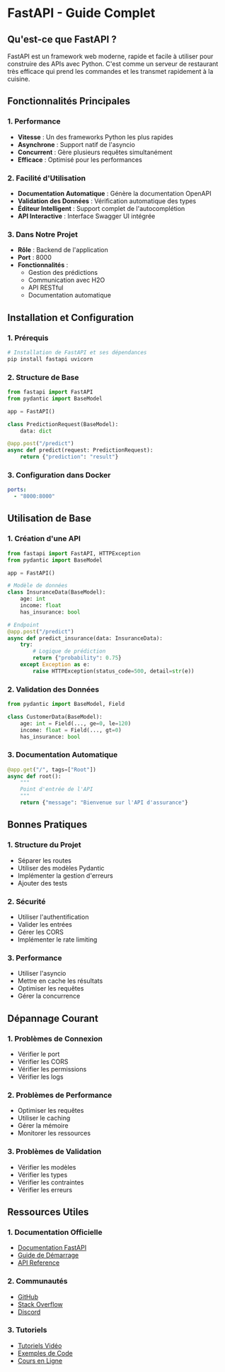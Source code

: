 # FastAPI - Guide Complet

## Qu'est-ce que FastAPI ?
FastAPI est un framework web moderne, rapide et facile à utiliser pour construire des APIs avec Python. C'est comme un serveur de restaurant très efficace qui prend les commandes et les transmet rapidement à la cuisine.

## Fonctionnalités Principales

### 1. Performance
- **Vitesse** : Un des frameworks Python les plus rapides
- **Asynchrone** : Support natif de l'asyncio
- **Concurrent** : Gère plusieurs requêtes simultanément
- **Efficace** : Optimisé pour les performances

### 2. Facilité d'Utilisation
- **Documentation Automatique** : Génère la documentation OpenAPI
- **Validation des Données** : Vérification automatique des types
- **Éditeur Intelligent** : Support complet de l'autocomplétion
- **API Interactive** : Interface Swagger UI intégrée

### 3. Dans Notre Projet
- **Rôle** : Backend de l'application
- **Port** : 8000
- **Fonctionnalités** :
  * Gestion des prédictions
  * Communication avec H2O
  * API RESTful
  * Documentation automatique

## Installation et Configuration

### 1. Prérequis
```bash
# Installation de FastAPI et ses dépendances
pip install fastapi uvicorn
```

### 2. Structure de Base
```python
from fastapi import FastAPI
from pydantic import BaseModel

app = FastAPI()

class PredictionRequest(BaseModel):
    data: dict

@app.post("/predict")
async def predict(request: PredictionRequest):
    return {"prediction": "result"}
```

### 3. Configuration dans Docker
```yaml
ports:
  - "8000:8000"
```

## Utilisation de Base

### 1. Création d'une API
```python
from fastapi import FastAPI, HTTPException
from pydantic import BaseModel

app = FastAPI()

# Modèle de données
class InsuranceData(BaseModel):
    age: int
    income: float
    has_insurance: bool

# Endpoint
@app.post("/predict")
async def predict_insurance(data: InsuranceData):
    try:
        # Logique de prédiction
        return {"probability": 0.75}
    except Exception as e:
        raise HTTPException(status_code=500, detail=str(e))
```

### 2. Validation des Données
```python
from pydantic import BaseModel, Field

class CustomerData(BaseModel):
    age: int = Field(..., ge=0, le=120)
    income: float = Field(..., gt=0)
    has_insurance: bool
```

### 3. Documentation Automatique
```python
@app.get("/", tags=["Root"])
async def root():
    """
    Point d'entrée de l'API
    """
    return {"message": "Bienvenue sur l'API d'assurance"}
```

## Bonnes Pratiques

### 1. Structure du Projet
- Séparer les routes
- Utiliser des modèles Pydantic
- Implémenter la gestion d'erreurs
- Ajouter des tests

### 2. Sécurité
- Utiliser l'authentification
- Valider les entrées
- Gérer les CORS
- Implémenter le rate limiting

### 3. Performance
- Utiliser l'asyncio
- Mettre en cache les résultats
- Optimiser les requêtes
- Gérer la concurrence

## Dépannage Courant

### 1. Problèmes de Connexion
- Vérifier le port
- Vérifier les CORS
- Vérifier les permissions
- Vérifier les logs

### 2. Problèmes de Performance
- Optimiser les requêtes
- Utiliser le caching
- Gérer la mémoire
- Monitorer les ressources

### 3. Problèmes de Validation
- Vérifier les modèles
- Vérifier les types
- Vérifier les contraintes
- Vérifier les erreurs

## Ressources Utiles

### 1. Documentation Officielle
- [Documentation FastAPI](https://fastapi.tiangolo.com/)
- [Guide de Démarrage](https://fastapi.tiangolo.com/tutorial/)
- [API Reference](https://fastapi.tiangolo.com/reference/)

### 2. Communautés
- [GitHub](https://github.com/tiangolo/fastapi)
- [Stack Overflow](https://stackoverflow.com/questions/tagged/fastapi)
- [Discord](https://discord.gg/VQjSZaeJmf)

### 3. Tutoriels
- [Tutoriels Vidéo](https://www.youtube.com/c/Tiangolo)
- [Exemples de Code](https://github.com/tiangolo/fastapi/tree/master/docs_src)
- [Cours en Ligne](https://www.udemy.com/course/fastapi-course/) 